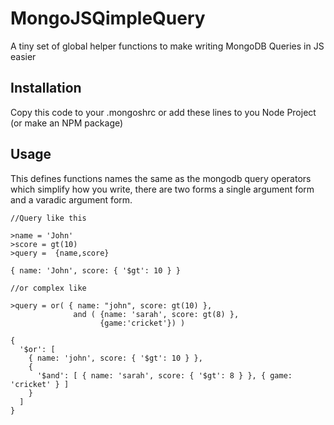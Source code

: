 # MongoJSQimpleQuery
A tiny set of global helper functions to make writing MongoDB Queries in JS easier

## Installation

Copy this code to your .mongoshrc or add these lines to you Node Project (or make an NPM package)

## Usage

This defines functions names the same as the mongodb query operators which simplify how you write, there are two forms
a single argument form and a varadic argument form. 

```
//Query like this

>name = 'John'
>score = gt(10)
>query =  {name,score}

{ name: 'John', score: { '$gt': 10 } }

//or complex like

>query = or( { name: "john", score: gt(10) }, 
              and ( {name: 'sarah', score: gt(8) }, 
                    {game:'cricket'}) )

{
  '$or': [
    { name: 'john', score: { '$gt': 10 } },
    {
      '$and': [ { name: 'sarah', score: { '$gt': 8 } }, { game: 'cricket' } ]
    }
  ]
}


```
